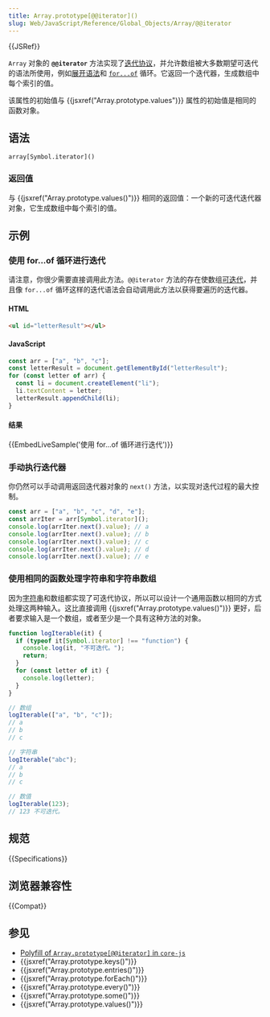 ```yaml
---
title: Array.prototype[@@iterator]()
slug: Web/JavaScript/Reference/Global_Objects/Array/@@iterator
---
```


{{JSRef}}

`Array` 对象的 **`@@iterator`** 方法实现了[迭代协议](/zh-CN/docs/Web/JavaScript/Reference/Iteration_protocols)，并允许数组被大多数期望可迭代的语法所使用，例如[展开语法](/zh-CN/docs/Web/JavaScript/Reference/Operators/Spread_syntax)和 [`for...of`](/zh-CN/docs/Web/JavaScript/Reference/Statements/for...of) 循环。它返回一个迭代器，生成数组中每个索引的值。

该属性的初始值与 {{jsxref("Array.prototype.values")}} 属性的初始值是相同的函数对象。

## 语法

```js-nolint
array[Symbol.iterator]()
```

### 返回值

与 {{jsxref("Array.prototype.values()")}} 相同的返回值：一个新的可迭代迭代器对象，它生成数组中每个索引的值。

## 示例

### 使用 for...of 循环进行迭代

请注意，你很少需要直接调用此方法。`@@iterator` 方法的存在使数组[可迭代](/zh-CN/docs/Web/JavaScript/Reference/Iteration_protocols#可迭代协议)，并且像 `for...of` 循环这样的迭代语法会自动调用此方法以获得要遍历的迭代器。

#### HTML

```html
<ul id="letterResult"></ul>
```

#### JavaScript

```js
const arr = ["a", "b", "c"];
const letterResult = document.getElementById("letterResult");
for (const letter of arr) {
  const li = document.createElement("li");
  li.textContent = letter;
  letterResult.appendChild(li);
}
```

#### 结果

{{EmbedLiveSample('使用 for...of 循环进行迭代')}}

### 手动执行迭代器

你仍然可以手动调用返回迭代器对象的 `next()` 方法，以实现对迭代过程的最大控制。

```js
const arr = ["a", "b", "c", "d", "e"];
const arrIter = arr[Symbol.iterator]();
console.log(arrIter.next().value); // a
console.log(arrIter.next().value); // b
console.log(arrIter.next().value); // c
console.log(arrIter.next().value); // d
console.log(arrIter.next().value); // e
```

### 使用相同的函数处理字符串和字符串数组

因为[字符串](/zh-CN/docs/Web/JavaScript/Reference/Global_Objects/String/@@iterator)和数组都实现了可迭代协议，所以可以设计一个通用函数以相同的方式处理这两种输入。这比直接调用 {{jsxref("Array.prototype.values()")}} 更好，后者要求输入是一个数组，或者至少是一个具有这种方法的对象。

```js
function logIterable(it) {
  if (typeof it[Symbol.iterator] !== "function") {
    console.log(it, "不可迭代。");
    return;
  }
  for (const letter of it) {
    console.log(letter);
  }
}

// 数组
logIterable(["a", "b", "c"]);
// a
// b
// c

// 字符串
logIterable("abc");
// a
// b
// c

// 数值
logIterable(123);
// 123 不可迭代。
```

## 规范

{{Specifications}}

## 浏览器兼容性

{{Compat}}

## 参见

- [Polyfill of `Array.prototype[@@iterator]` in `core-js`](https://github.com/zloirock/core-js#ecmascript-array)
- {{jsxref("Array.prototype.keys()")}}
- {{jsxref("Array.prototype.entries()")}}
- {{jsxref("Array.prototype.forEach()")}}
- {{jsxref("Array.prototype.every()")}}
- {{jsxref("Array.prototype.some()")}}
- {{jsxref("Array.prototype.values()")}}
